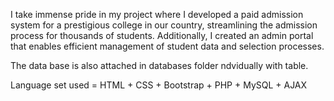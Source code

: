 I take immense pride in my project where I developed a paid admission system for a prestigious college in our country, streamlining the admission process for thousands of students. Additionally, I created an admin portal that enables efficient management of student data and selection processes.

The data base is also attached in databases folder ndvidually with table.

Language set used = HTML + CSS + Bootstrap + PHP + MySQL + AJAX 